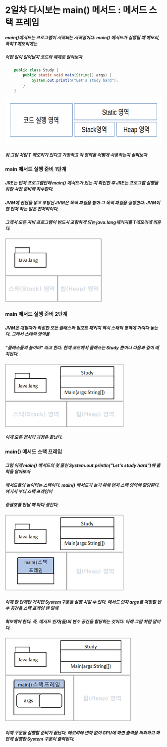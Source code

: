 2일차 다시보는 main() 메서드 : 메서드 스택 프레임
==============================================

##### main()메서드는 프로그램이 시작되는 시작점이다. main() 메서드가 실행될 때 메모리, 특히 T메모리에는
##### 어떤 일이 일어날지 코드와 예제로 알아보자

``` java
    public class Study {
        public static void main(String[] args) {
            System.out.println("Let's study hard");
        }
    }
```

<img src="/static/useMemory.png" width="643px" height="151px" alt="객체 지향 프로그램의 메모리 사용 방식"></img>

##### 위 그림 처럼 T 메모리가 있다고 가장하고 각 영역을 어떻게 사용하는지 살펴보자
#####
### main 메서드 실행 준비 1단계
#####
##### JRE는 먼저 프로그램안에 main() 메서드가 있는 지 확인한 후 JRE는 프로그램 실행을 위한 사전 준비에 착수한다.
##### JVM에 전원을 넣고 부팅된 JVM은 목적 파일을 받아 그 목적 파일을 실행한다. JVM이 맨 먼저 하는 일은 전처리이다.
##### 그래서 모든 자바 프로그램이 반드시 포함하게 되는 java.lang패키지를 T메모리에 띄운다.
#####

<img src="/static/image.png" width="311px" height="204px" alt="메인 메서드 실행준비 1단계"></img>

#####
### main 메서드 실행 준비 2단계
#####
##### JVM은 개발자가 작성한 모든 클래스와 임포트 패키지 역시 스태틱 영역에 가져다 놓는다. 그래서 스태틱 영역을 
##### "클래스들의 놀이터" 라고 한다. 현재 코드에서 클래스는 Study 뿐이니 다음과 같이 배치된다.
#####

<img src="/static/image (1).png" width="382px" height="204px" alt="메인 메서드 실행준비 2단계">

##### 이제 모든 전처리 과정은 끝났다.
#####
### main() 메서드 스택 프레임
#####
##### 그럼 이제 main() 메서드의 첫 줄인 System.out.println("Let's study hard")에 출력을 알아보자 
##### 메서드들의 놀이터는 스택이다. main() 메서드가 놀기 위해 먼저 스택 영역에 할당된다. 여기서 부터 스택 프레임이 
##### 중괄호를 만날 때 마다 생긴다. 
#####

<img src="/static/image (2).png" width="382px" height="244px" alt="main() 메서드 스택 프레임">

#####
##### 이제 한 단계만 거치면 System구문을 실행 시킬 수 있다. 메서드 인자 args를 저장할 변수 공간을 스택 프레임 맨 밑에
##### 확보해야 한다. 즉, 메서드 인자(들)의 변수 공간을 할당하는 것이다. 아래 그림 처럼 말이다.
#####

<img src="/static/image (3).png" width="405px" height="269px" alt="인자 변수 공간 추가">

#####
##### 이제 구문을 실행할 준비가 끝났다. 메모리에 변화 없이 GPU에 화면 출력을 의뢰하고 화면에 실행한 System 구문이 출력된다.
#####


